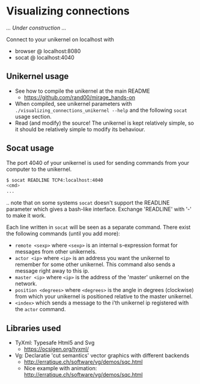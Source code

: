 
# Visualizing connections

*... Under construction ...*

Connect to your unikernel on localhost with
* browser @ localhost:8080
* socat @ localhost:4040

## Unikernel usage
* See how to compile the unikernel at the main README 
  * https://github.com/rand00/mirage_hands-on 
* When compiled, see unikernel parameters with `./visualizing_connections_unikernel --help`
  and the following `socat` usage section. 
* Read (and modify) the source! The unikernel is kept relatively simple, 
  so it should be relatively simple to modify its behaviour.

## Socat usage

The port 4040 of your unikernel is used for sending commands from your
computer to the unikernel.

```bash
$ socat READLINE TCP4:localhost:4040
<cmd>
...
```
.. note that on some systems `socat` doesn't support the READLINE parameter
which gives a bash-like interface. Exchange 'READLINE' with '-' to make it
work.

Each line written in `socat` will be seen as a separate command. 
There exist the following commands (until you add more):
* `remote <sexp>` where `<sexp>` is an internal s-expression format for 
  messages from other unikernels.
* `actor <ip>` where `<ip>` is an address you want the unikernel to remember
  for some other unikernel. This command also sends a message right away
  to this ip.
* `master <ip>` where `<ip>` is the address of the 'master' unikernel on the
  network.
* `position <degrees>` where `<degrees>` is the angle in degrees (clockwise) from 
  which your unikernel is positioned relative to the master unikernel.
* `<index>` which sends a message to the i'th unikernel ip registered with 
  the `actor` command.

## Libraries used

* TyXml: Typesafe Html5 and Svg
  * https://ocsigen.org/tyxml/ 
* Vg: Declaratie 'cut semantics' vector graphics with different backends
  * http://erratique.ch/software/vg/demos/sqc.html
  * Nice example with animation: http://erratique.ch/software/vg/demos/sqc.html

